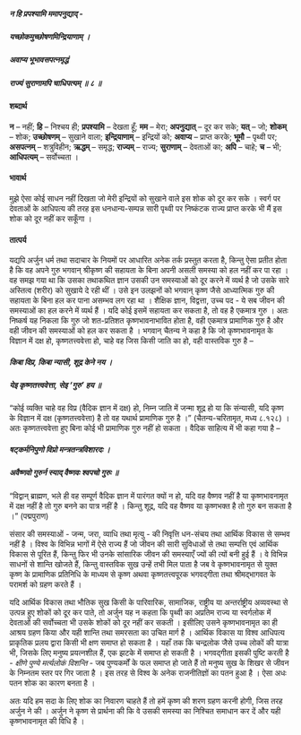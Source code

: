 ##### न हि प्रपश्यामि ममापनुद्याद् -
##### यच्छोकमुच्छोषणमिन्द्रियाणाम् ।
##### अवाप्य भूभावसपत्नमृद्धं
##### राज्यं सुराणामपि चाधिपत्यम् ॥ ८ ॥

#### शब्दार्थ

**न** – नहीं; **हि** – निश्चय ही; **प्रपश्यामि** – देखता हूँ; **मम** – मेरा; **अपनुद्यात्** – दूर कर सके; **यत्** – जो; **शोकम्** – शोक; **उच्छोषणम्** – सुखाने वाला; **इन्द्रियाणाम्** – इन्द्रियों को; **अवाप्य** – प्राप्त करके; **भूमौ** – पृथ्वी पर; **असपत्नम्** – शत्रुविहीन; **ऋद्धम्** – समृद्ध; **राज्यम्** – राज्य; **सुराणाम्** – देवताओं का; **अपि** – चाहे; **च** – भी; **आधिपत्यम्** – सर्वोच्चता ।

#### भावार्थ

मुझे ऐसा कोई साधन नहीं दिखता जो मेरी इन्द्रियों को सुखाने वाले इस शोक को दूर कर सके । स्वर्ग पर देवताओं के आधिपत्य की तरह इस धनधान्य-सम्पन्न सारी पृथ्वी पर निष्कंटक राज्य प्राप्त करके भी मैं इस शोक को दूर नहीं कर सकूँगा ।

#### तात्पर्य

यद्यपि अर्जुन धर्म तथा सदाचार के नियमों पर आधारित अनेक तर्क प्रस्तुत करता है, किन्तु ऐसा प्रतीत होता है कि वह अपने गुरु भगवान् श्रीकृष्ण की सहायता के बिना अपनी असली समस्या को हल नहीं कर पा रहा । वह समझ गया था कि उसका तथाकथित ज्ञान उसकी उन समस्याओं को दूर करने में व्यर्थ है जो उसके सारे अस्तित्व (शरीर) को सुखाये दे रही थीं । उसे इन उलझनों को भगवान् कृष्ण जैसे आध्यात्मिक गुरु की सहायता के बिना हल कर पाना असम्भव लग रहा था । शैक्षिक ज्ञान, विद्वत्ता, उच्च पद - ये सब जीवन की समस्याओं का हल करने में व्यर्थ हैं । यदि कोई इसमें सहायता कर सकता है, तो वह है एकमात्र गुरु । अतः निष्कर्ष यह निकला कि गुरु जो शत-प्रतिशत कृष्णभावनाभावित होता है, वही एकमात्र प्रामाणिक गुरु है और वही जीवन की समस्याओं को हल कर सकता है । भगवान् चैतन्य ने कहा है कि जो कृष्णभावनामृत के विज्ञान में दक्ष हो, कृष्णतत्त्ववेत्ता हो, चाहे वह जिस किसी जाति का हो, वही वास्तविक गुरु है –

##### किबा विप्र, किबा न्यासी, शूद्र केने नय ।
##### येइ कृष्णतत्त्ववेत्ता, सेइ ‘गुरु’ हय ॥

“कोई व्यक्ति चाहे वह विप्र (वैदिक ज्ञान में दक्ष) हो, निम्न जाति में जन्मा शूद्र हो या कि संन्यासी, यदि कृष्ण के विज्ञान में दक्ष (कृष्णतत्त्ववेत्ता) है तो वह यथार्थ प्रामाणिक गुरु है ।” (चैतन्य-चरितामृत, मध्य ८.१२८) । अतः कृष्णतत्त्ववेत्ता हुए बिना कोई भी प्रामाणिक गुरु नहीं हो सकता । वैदिक साहित्य में भी कहा गया है –

##### षट्कर्मनिपुणो विप्रो मन्त्रतन्त्रविशारदः ।
##### अवैष्णवो गुरुर्न स्याद् वैष्णवः श्वपचो गुरुः ॥

“विद्वान् ब्राह्मण, भले ही वह सम्पूर्ण वैदिक ज्ञान में पारंगत क्यों न हो, यदि वह वैष्णव नहीं है या कृष्णभावनामृत में दक्ष नहीं है तो गुरु बनने का पात्र नहीं है । किन्तु शूद्र, यदि वह वैष्णव या कृष्णभक्त है तो गुरु बन सकता है ।” (पद्मपुराण)

संसार की समस्याओं - जन्म, जरा, व्याधि तथा मृत्यु - की निवृत्ति धन-संचय तथा आर्थिक विकास से सम्भव नहीं है । विश्व के विभिन्न भागों में ऐसे राज्य हैं जो जीवन की सारी सुविधाओं से तथा सम्पत्ति एवं आर्थिक विकास से पूरित हैं, किन्तु फिर भी उनके सांसारिक जीवन की समस्याएँ ज्यों की त्यों बनी हुई हैं । वे विभिन्न साधनों से शान्ति खोजते हैं, किन्तु वास्तविक सुख उन्हें तभी मिल पाता है जब वे कृष्णभावनामृत से युक्त कृष्ण के प्रामाणिक प्रतिनिधि के माध्यम से कृष्ण अथवा कृष्णतत्त्वपूरक भगवद्गीता तथा श्रीमद्भागवत के परामर्श को ग्रहण करते हैं ।

यदि आर्थिक विकास तथा भौतिक सुख किसी के पारिवारिक, सामाजिक, राष्ट्रीय या अन्तर्राष्ट्रीय अव्यवस्था से उत्पन्न हुए शोकों को दूर कर पाते, तो अर्जुन यह न कहता कि पृथ्वी का अप्रतिम राज्य या स्वर्गलोक में देवताओं की सर्वोच्चता भी उसके शोकों को दूर नहीं कर सकती । इसीलिए उसने कृष्णभावनामृत का ही आश्रय ग्रहण किया और यही शान्ति तथा समरसता का उचित मार्ग है । आर्थिक विकास या विश्व आधिपत्य प्राकृतिक प्रलय द्वारा किसी भी क्षण समाप्त हो सकता है । यहाँ तक कि चन्द्रलोक जैसे उच्च लोकों की यात्रा भी, जिसके लिए मनुष्य प्रयत्नशील हैं, एक झटके में समाप्त हो सकती है । भगवद्गीता इसकी पुष्टि करती है - *क्षीणे पुण्ये मर्त्यलोकं विशन्ति* - जब पुण्यकर्मों के फल समाप्त हो जाते हैं तो मनुष्य सुख के शिखर से जीवन के निम्नतम स्तर पर गिर जाता है । इस तरह से विश्व के अनेक राजनीतिज्ञों का पतन हुआ है । ऐसा अधः पतन शोक का कारण बनता है ।

अतः यदि हम सदा के लिए शोक का निवारण चाहते हैं तो हमें कृष्ण की शरण ग्रहण करनी होगी, जिस तरह अर्जुन ने की । अर्जुन ने कृष्ण से प्रार्थना की कि वे उसकी समस्या का निश्चित समाधान कर दें और यही कृष्णभावनामृत की विधि है ।